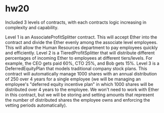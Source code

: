 # hw20
Included 3 levels of contracts, with each contracts logic increasing in complexity and capability.

Level 1 is an AssociateProfitSplitter contract. This will accept Ether into the contract and divide the Ether evenly among the associate level employees. This will allow the Human Resources department to pay employees quickly and efficiently.
Level 2 is a TieredProfitSplitter that will distribute different percentages of incoming Ether to employees at different tiers/levels. For example, the CEO gets paid 60%, CTO 25%, and Bob gets 15%.
Level 3 is a DeferredEquityPlan that models traditional company stock plans. This contract will automatically manage 1000 shares with an annual distribution of 250 over 4 years for a single employee (we will be managing an employee's "deferred equity incentive plan" in which 1000 shares will be distributed over 4 years to the employee. We won't need to work with Ether in this contract, but we will be storing and setting amounts that represent the number of distributed shares the employee owns and enforcing the vetting periods automatically).